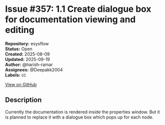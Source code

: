 # Issue #357: 1.1 Create dialogue box for documentation viewing and editing

**Repository:** esysflow  
**Status:** Open  
**Created:** 2025-08-09  
**Updated:** 2025-09-19  
**Author:** @harish-ramar  
**Assignees:** @Deepakk2004  
**Labels:** `UI`  

[View on GitHub](https://github.com/Simtestlab/esysflow/issues/357)

## Description

Currently the documentation is rendered inside the properties window. But it is planned to replace it with a dialogue box which pops up for each node.